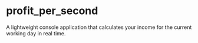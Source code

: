 # profit_per_second
A lightweight console application that calculates your income for the current working day in real time.

